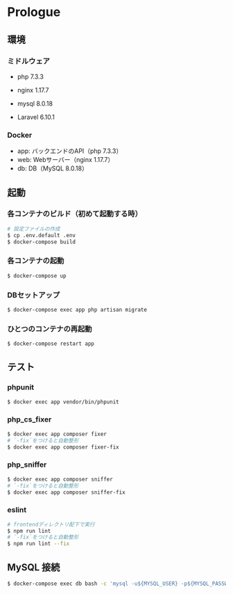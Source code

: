 # Prologue

## 環境

### ミドルウェア

- php 7.3.3
- nginx 1.17.7
- mysql 8.0.18


- Laravel 6.10.1

### Docker

- app: バックエンドのAPI（php 7.3.3）
- web: Webサーバー（nginx 1.17.7）
- db: DB（MySQL 8.0.18）

## 起動

### 各コンテナのビルド（初めて起動する時）

```bash
# 設定ファイルの作成
$ cp .env.default .env
$ docker-compose build
```

### 各コンテナの起動

```bash
$ docker-compose up
```

### DBセットアップ

```bash
$ docker-compose exec app php artisan migrate
```

### ひとつのコンテナの再起動

```bash
$ docker-compose restart app
```

## テスト

### phpunit

```bash
$ docker exec app vendor/bin/phpunit
```

### php_cs_fixer

```bash
$ docker exec app composer fixer
# `-fix`をつけると自動整形
$ docker exec app composer fixer-fix
```

### php_sniffer

```bash
$ docker exec app composer sniffer
# `-fix`をつけると自動整形
$ docker exec app composer sniffer-fix
```

### eslint

```bash
# frontendディレクトリ配下で実行
$ npm run lint
# `-fix`をつけると自動整形
$ npm run lint --fix
```

## MySQL 接続

```bash
$ docker-compose exec db bash -c 'mysql -u${MYSQL_USER} -p${MYSQL_PASSWORD} ${MYSQL_DATABASE}'
```
